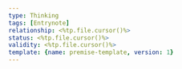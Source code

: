 ```yaml
---
type: Thinking
tags: [Entrynote]
relationship: <%tp.file.cursor()%>
status: <%tp.file.cursor()%>
validity: <%tp.file.cursor()%>
template: {name: premise-template, version: 1}
---
```

